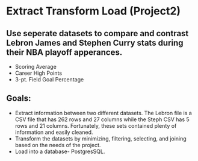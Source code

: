 # Extract Transform Load (Project2)
  ## Use seperate datasets to compare and contrast Lebron James and Stephen Curry stats during their NBA playoff apperances.
  * Scoring Average
  * Career High Points
  * 3-pt. Field Goal Percentage

## Goals:
  * Extract information between two different datasets.
    The Lebron file is a CSV file that has 262 rows and 27 columns while the Steph CSV has 5 rows and 21 columns. Fortunately, these sets contained plenty of         
    information and easily cleaned.
  * Transform the datasets by minimizing, filtering, selecting, and joining based on the needs of the project.
  * Load into a database- PostgresSQL.
